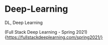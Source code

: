# Deep-Learning
DL, Deep Learning

(Full Stack Deep Learning - Spring 2021){https://fullstackdeeplearning.com/spring2021/}
